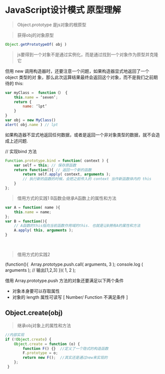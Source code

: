 # JavaScript设计模式  原型理解

> Object.prototype 是js对象的根原型

> 获得obj的对象原型 
```javascript
Object.getPrototypeOf( obj )
```

> js要得到一个对象不是通过实例化，而是通过找到一个对象作为原型并克隆它

但用 new 调用构造器时，还要注意一个问题，如果构造器显式地返回了一个 object 类型的对 
象，那么此次运算结果最终会返回这个对象，而不是我们之前期待的 this: 
```javascript
var myClass =  function（） {
	this.name = ‘seven’;
	return {
		name: ‘lpt’
	}
}
var obj = new MyClass()
alert( obj.name ) // lpt
```
如果构造器不显式地返回任何数据，或者是返回一个非对象类型的数据，就不会造成上述问题.

// 实现bind 方法
```javascript
Function.prototype.bind = function( context ) { 
	var self = this; // 保存原函数 
	return function(){ // 返回一个新的函数 
		return self.apply( context, arguments ); 
		// 执行新的函数的时候，会把之前传入的 context 当作新函数体内的 this 
	} 
}; 
```

> 借用方式的实践1
B函数会继承A函数上的属性和方法
```javascript
var A = function( name ){ 
	this.name = name; 
}; 
var B = function(){  
	// A函数的this指向当前函数作用域的this. 也就是让B拥有A的属性和方法	
	A.apply( this, arguments );
}
```
 
> 借用方式的实践2

(function(){ 
	Array.prototype.push.call( arguments, 3 ); 
	console.log ( arguments ); // 输出[1,2,3] 
})( 1, 2 ); 

借用 Array.prototype.push 方法的对象还要满足以下两个条件 
* 对象本身要可以存取属性 
* 对象的 length 属性可读写 
[ Number/ Function 不满足条件 ] 

## Object.create(obj)
> 继承obj对象上的属性和方法
```javascript
//内部实现
if (!Object.create) {
    Object.create = function (o) {
	    function F() {}  //定义了一个隐式的构造函数
	    F.prototype = o;
	    return new F();  //其实还是通过new来实现的
    };
 }
```


